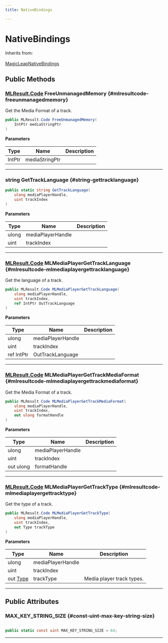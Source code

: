 ```yaml
---
title: NativeBindings

---
```


# NativeBindings







Inherits from: <br></br>[MagicLeapNativeBindings](/unity-api/api/UnityEngine.XR.MagicLeap.Native/MagicLeapNativeBindings/UnityEngine.XR.MagicLeap.Native.MagicLeapNativeBindings.md)




## Public Methods

### [MLResult.Code](/unity-api/api/UnityEngine.XR.MagicLeap/UnityEngine.XR.MagicLeap.MLResult.md#int-code) FreeUnmanagedMemory {#mlresultcode-freeunmanagedmemory}

Get the Media Format of a track. 

```csharp
public MLResult.Code FreeUnmanagedMemory(
    IntPtr mediaStringPtr
)
```


**Parameters**

| Type | Name  | Description  | 
|--|--|--|
| IntPtr |mediaStringPtr||






-----------

### string GetTrackLanguage {#string-gettracklanguage}

```csharp
public static string GetTrackLanguage(
    ulong mediaPlayerHandle,
    uint trackIndex
)
```


**Parameters**

| Type | Name  | Description  | 
|--|--|--|
| ulong |mediaPlayerHandle||
| uint |trackIndex||






-----------

### [MLResult.Code](/unity-api/api/UnityEngine.XR.MagicLeap/UnityEngine.XR.MagicLeap.MLResult.md#int-code) MLMediaPlayerGetTrackLanguage {#mlresultcode-mlmediaplayergettracklanguage}

Get the language of a track. 

```csharp
public MLResult.Code MLMediaPlayerGetTrackLanguage(
    ulong mediaPlayerHandle,
    uint trackIndex,
    ref IntPtr OutTrackLanguage
)
```


**Parameters**

| Type | Name  | Description  | 
|--|--|--|
| ulong |mediaPlayerHandle||
| uint |trackIndex||
| ref IntPtr |OutTrackLanguage||






-----------

### [MLResult.Code](/unity-api/api/UnityEngine.XR.MagicLeap/UnityEngine.XR.MagicLeap.MLResult.md#int-code) MLMediaPlayerGetTrackMediaFormat {#mlresultcode-mlmediaplayergettrackmediaformat}

Get the Media Format of a track. 

```csharp
public MLResult.Code MLMediaPlayerGetTrackMediaFormat(
    ulong mediaPlayerHandle,
    uint trackIndex,
    out ulong formatHandle
)
```


**Parameters**

| Type | Name  | Description  | 
|--|--|--|
| ulong |mediaPlayerHandle||
| uint |trackIndex||
| out ulong |formatHandle||






-----------

### [MLResult.Code](/unity-api/api/UnityEngine.XR.MagicLeap/UnityEngine.XR.MagicLeap.MLResult.md#int-code) MLMediaPlayerGetTrackType {#mlresultcode-mlmediaplayergettracktype}

Get the type of a track. 

```csharp
public MLResult.Code MLMediaPlayerGetTrackType(
    ulong mediaPlayerHandle,
    uint trackIndex,
    out Type trackType
)
```


**Parameters**

| Type | Name  | Description  | 
|--|--|--|
| ulong |mediaPlayerHandle||
| uint |trackIndex||
| out [Type](/unity-api/api/UnityEngine.XR.MagicLeap/MLMedia/Player/Track/UnityEngine.XR.MagicLeap.MLMedia.Player.Track.md#enums-type) |trackType|Media player track types. |






-----------

## Public Attributes

### MAX_KEY_STRING_SIZE {#const-uint-max-key-string-size}

```csharp

public static const uint MAX_KEY_STRING_SIZE = 64;

```






-----------

